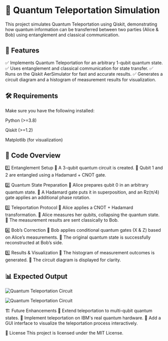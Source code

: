 # 🔗 Quantum Teleportation Simulation
This project simulates Quantum Teleportation using Qiskit, demonstrating how quantum information can be transferred between two parties (Alice & Bob) using entanglement and classical communication.

## 📌 Features
✅ Implements Quantum Teleportation for an arbitrary 1-qubit quantum state.
✅ Uses entanglement and classical communication for state transfer.
✅ Runs on the Qiskit AerSimulator for fast and accurate results.
✅ Generates a circuit diagram and a histogram of measurement results for visualization.

## 🛠️ Requirements
Make sure you have the following installed:

Python (>=3.8)

Qiskit (>=1.2)

Matplotlib (for visualization)

## 📜 Code Overview
1️⃣ Entanglement Setup
🔹 A 3-qubit quantum circuit is created.
🔹 Qubit 1 and 2 are entangled using a Hadamard + CNOT gate.

2️⃣ Quantum State Preparation
🔹 Alice prepares qubit 0 in an arbitrary quantum state.
🔹 A Hadamard gate puts it in superposition, and an Rz(π/4) gate applies an additional phase rotation.

3️⃣ Teleportation Protocol
🔹 Alice applies a CNOT + Hadamard transformation.
🔹 Alice measures her qubits, collapsing the quantum state.
🔹 The measurement results are sent classically to Bob.

4️⃣ Bob’s Correction
🔹 Bob applies conditional quantum gates (X & Z) based on Alice’s measurements.
🔹 The original quantum state is successfully reconstructed at Bob’s side.

5️⃣ Results & Visualization
🔹 The histogram of measurement outcomes is generated.
🔹 The circuit diagram is displayed for clarity.

## 📊 Expected Output

![Quantum Teleportation Circuit](images/circuit_diagram.png)

![Quantum Teleportation Circuit](images/histogram.png)



🏗️ Future Enhancements
🚀 Extend teleportation to multi-qubit quantum states.
🚀 Implement teleportation on IBM's real quantum hardware.
🚀 Add a GUI interface to visualize the teleportation process interactively.

📜 License
This project is licensed under the MIT License.
